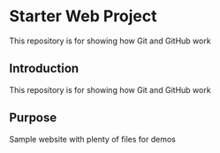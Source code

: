 # Starter Web Project

This repository is for showing how Git and GitHub work

## Introduction
This repository is for showing how Git and GitHub work

## Purpose

Sample website with plenty of files for demos